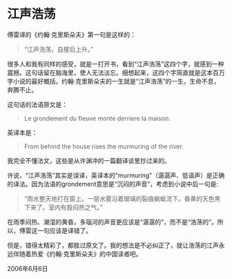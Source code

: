 # 江声浩荡

傅雷译的《约翰·克里斯朵夫》第一句是这样的：

> “江声浩荡，自屋后上升。”

很多人和我有同样的感受，就是一打开书，看到“江声浩荡”这四个字，就感到一种震撼。这句话留在脑海里，使人无法淡忘。细想起来，这四个字简直就是这本百万字小说的最好概括。约翰·克里斯朵夫的一生就是“江声浩荡”的一生，生命不息，奔腾不止。

这句话的法语原文是：

> Le grondement du fleuve monte derriere la maison.

英译本是：

> From behind the house rises the murmuring of the river.

我完全不懂法文，这些是从许渊冲的一篇翻译谈里抄过来的。

许说，“江声浩荡”其实是误译，英译本的"murmuring"（潺潺声、低语声）是正确的译法。因为法语的grondement意思是“沉闷的声音”，考虑到小说中后一句是:

> “雨水整天地打在窗上。一层水雾沿着玻璃的裂痕蜿蜒流下。昏黄的天色黑下来了。室内有股闷热之气。”

在雨季闷热、潮湿的黄昏，多瑙河的声音更应该是“潺潺的”，而不是“浩荡的”。所以，傅雷这一句应该是译错了。

但是，错得太精彩了，都胜过原文了。我的想法是不必纠正了，就让浩荡的江声永远伴随着热爱《约翰·克里斯朵夫》的中国读者吧。

2006年6月6日
